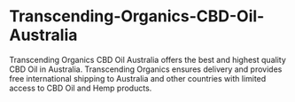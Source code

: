 # Transcending-Organics-CBD-Oil-Australia
Transcending Organics CBD Oil Australia offers the best and highest quality CBD Oil in Australia. Transcending Organics ensures delivery and provides free international shipping to Australia and other countries with limited access to CBD Oil and Hemp products.

